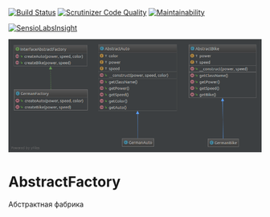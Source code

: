 [![Build Status](https://travis-ci.org/Jagepard/PhpDesignPatterns-AbstractFactory.svg?branch=master)](https://travis-ci.org/Jagepard/PhpDesignPatterns-AbstractFactory)
[![Scrutinizer Code Quality](https://scrutinizer-ci.com/g/Jagepard/PhpDesignPatterns-AbstractFactory/badges/quality-score.png?b=master)](https://scrutinizer-ci.com/g/Jagepard/PhpDesignPatterns-AbstractFactory/?branch=master)
[![Maintainability](https://api.codeclimate.com/v1/badges/7a6e4faef5f3bedee182/maintainability)](https://codeclimate.com/github/Jagepard/PhpDesignPatterns-AbstractFactory/maintainability)

[![SensioLabsInsight](https://insight.sensiolabs.com/projects/a117b0ab-4147-43ab-b98d-c5c957a2eee3/big.png)](https://insight.sensiolabs.com/projects/a117b0ab-4147-43ab-b98d-c5c957a2eee3)

![AbstractFactory](https://github.com/Jagepard/PhpDesignPatterns-AbstractFactory/blob/master/AbstractFactory.png?raw=true "AbstractFactory")


# AbstractFactory
Абстрактная фабрика
